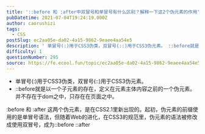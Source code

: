 ```yaml
---
title: '::before 和 :after中双冒号和单冒号有什么区别？解释一下这2个伪元素的作用'
pubDatetime: 2021-07-04T19:24:19.000Z
author: caorushizi
tags:
  - CSS
postSlug: ec2aa05e-da02-4a15-9862-9eaee4aa54e5
description: ' 单冒号(:)用于CSS3伪类，双冒号(::)用于CSS3伪元素。 ::before就是以一个子元素的存在，定义在元素主体内容之前的一个伪元素。并不存在于dom之中，只存在在页面之中。 :before 和 :after 这两个伪元素，是在CSS2.1里新出现的。起初，伪元素的前缀使用的是单冒号语法，但随着Web的进化，在CSS3的规范里，伪元素的语法被修改成使用双冒号，成为::before ::a'
difficulty: 1
questionNumber: 295
source: https://fe.ecool.fun/topic/ec2aa05e-da02-4a15-9862-9eaee4aa54e5
---
```


* 单冒号(:)用于CSS3伪类，双冒号(::)用于CSS3伪元素。
* ::before就是以一个子元素的存在，定义在元素主体内容之前的一个伪元素。并不存在于dom之中，只存在在页面之中。

:before 和 :after 这两个伪元素，是在CSS2.1里新出现的。起初，伪元素的前缀使用的是单冒号语法，但随着Web的进化，在CSS3的规范里，伪元素的语法被修改成使用双冒号，成为::before ::after
